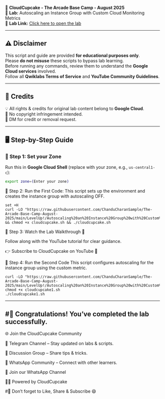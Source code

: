 🍩 **CloudCupcake - The Arcade Base Camp - August 2025**  
🚀 **Lab:** Autoscaling an Instance Group with Custom Cloud Monitoring Metrics  
🔗 **Lab Link:** [Click here to open the lab](https://www.cloudskillsboost.google/games/6393/labs/40262)  

---

## ⚠️ Disclaimer
This script and guide are provided **for educational purposes only**.  
Please **do not misuse** these scripts to bypass lab learning.  
Before running any commands, review them to understand the **Google Cloud services** involved.  
Follow all **Qwiklabs Terms of Service** and **YouTube Community Guidelines**.  

---

## 📜 Credits
💡 All rights & credits for original lab content belong to **Google Cloud**.  
📢 No copyright infringement intended.  
🙏 DM for credit or removal request.  

---

## 🖥️ Step-by-Step Guide

### 📌 Step 1: Set your Zone
Run this in **Google Cloud Shell** (replace with your zone, e.g., `us-central1-c`):

```bash
export zone=(Enter your zone)
```
📌 Step 2: Run the First Code:
This script sets up the environment and creates the instance group with autoscaling OFF.


```
set +H
curl -LO "https://raw.githubusercontent.com/ChanduCharanSample/The-Arcade-Base-Camp-August-2025/main/LevelUp!/Autoscaling%20an%20Instance%20Group%20with%20Custom%20Cloud%20Monitoring%20Metrics/cloudcupcake.sh" && chmod +x cloudcupcake.sh && ./cloudcupcake.sh

```
📌 Step 3: Watch the Lab Walkthrough 🎥

Follow along with the YouTube tutorial for clear guidance.

👉 Subscribe to CloudCupcake on YouTube 💛

📌 Step 4: Run the Second Code
This script configures autoscaling for the instance group using the custom metric.


```
curl -LO "https://raw.githubusercontent.com/ChanduCharanSample/The-Arcade-Base-Camp-August-2025/main/LevelUp!/Autoscaling%20an%20Instance%20Group%20with%20Custom%20Cloud%20Monitoring%20Metrics/cloudcupcake1.sh"
chmod +x cloudcupcake1.sh
./cloudcupcake1.sh
```
---
#🎉 Congratulations! You’ve completed the lab successfully.
---

🌐 Join the CloudCupcake Community

📢 Telegram Channel – Stay updated on labs & scripts.

💬 Discussion Group – Share tips & tricks.

🤝 WhatsApp Community – Connect with other learners.

🔗 Join our WhatsApp Channel

👨‍💻 Powered by CloudCupcake

#💛 Don’t forget to Like, Share & Subscribe 😄
